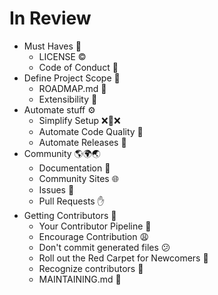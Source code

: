 # In Review

- Must Haves 💪
  - LICENSE ©️
  - Code of Conduct 💖
- Define Project Scope 🏁
  - ROADMAP.md 📔
  - Extensibility 🔌
- Automate stuff ⚙
  - Simplify Setup ❌🚧❌
  - Automate Code Quality 🤖
  - Automate Releases 👷
- Community 🌎🌍🌏
  - Documentation 📖
  - Community Sites 🌐
  - Issues 🐛
  - Pull Requests ✋
- Getting Contributors 👥
  - Your Contributor Pipeline 🚰
  - Encourage Contribution 😩
  - Don't commit generated files 😕
  - Roll out the Red Carpet for Newcomers 👑
  - Recognize contributors 🥰
  - MAINTAINING.md 🤘
